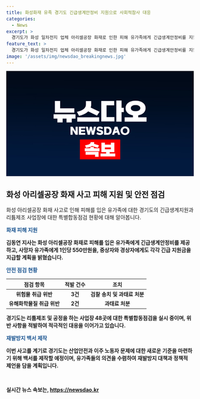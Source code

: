 ```yaml
---
title: 화성화재 유족 경기도 긴급생계안정비 지원으로 사회적참사 대응
categories:
  - News
excerpt: >
  경기도가 화성 일차전지 업체 아리셀공장 화재로 인한 피해 유가족에게 긴급생계안정비를 지원한다. 사망자 유가족에게 1인당 550만원, 중상자에게 367만원, 경상자에게 183만원을 긴급 지원하며, 이번 사고를 계기로 산업안전과 이주노동자 문제에 대한 새로운 기준이 될 백서를 제작할 예정이다. 현재 리튬제조·공정 사업장에서 위반사항 5건이 적발되어 사고 재발을 막기 위해 적극적인 대책이 필요하다는 지사의 발언이 나왔다.
feature_text: >
  경기도가 화성 일차전지 업체 아리셀공장 화재로 인한 피해 유가족에게 긴급생계안정비를 지원한다. 사망자 유가족에게 1인당 550만원, 중상자에게 367만원, 경상자에게 183만원을 긴급 지원하며, 이번 사고를 계기로 산업안전과 이주노동자 문제에 대한 새로운 기준이 될 백서를 제작할 예정이다. 현재 리튬제조·공정 사업장에서 위반사항 5건이 적발되어 사고 재발을 막기 위해 적극적인 대책이 필요하다는 지사의 발언이 나왔다.
image: '/assets/img/newsdao_breakingnews.jpg'
---
```


<p><img src="/assets/img/newsdao_breakingnews.jpg" alt="implanttips 속보" /></p>

<h2 data-ke-size="size26">화성 아리셀공장 화재 사고 피해 지원 및 안전 점검</h2>

<p data-ke-size="size16">화성 아리셀공장 화재 사고로 인해 피해를 입은 유가족에 대한 경기도의 긴급생계지원과 리튬제조 사업장에 대한 특별합동점검 현황에 대해 알아봅니다.</p>

<p><b><span style="color: #1a5490;">화재 피해 지원</span><b></p>

<p data-ke-size="size16">김동연 지사는 화성 아리셀공장 화재로 피해를 입은 유가족에게 긴급생계안정비를 제공하고, 사망자 유가족에게 1인당 550만원을, 중상자와 경상자에게도 각각 긴급 지원금을 지급할 계획을 밝혔습니다.</p>

<p><b><span style="color: #1a5490;">안전 점검 현황</span><b></p>

<table>
<thead>
<tr>
<th style="text-align: center;">점검 항목</th>
<th style="text-align: center;">적발 건수</th>
<th style="text-align: center;">조치</th>
</tr>
</thead>
<tbody>
<tr>
<td style="text-align: center;"><b>위험물 취급 위반</b></td>
<td style="text-align: center;"><b>3건</b></td>
<td style="text-align: center;">검찰 송치 및 과태료 처분</td>
</tr>
<tr>
<td style="text-align: center;"><b>유해화학물질 취급 위반</b></td>
<td style="text-align: center;"><b>2건</b></td>
<td style="text-align: center;">과태료 처분</td>
</tr>
</tbody>
</table>

<p data-ke-size="size16">경기도는 리튬제조 및 공정을 하는 사업장 48곳에 대한 특별합동점검을 실시 중이며, 위반 사항을 적발하여 적극적인 대응을 이어가고 있습니다.</p>

<p><b><span style="color: #1a5490;">재발방지 백서 제작</span><b></p>

<p data-ke-size="size16">이번 사고를 계기로 경기도는 산업안전과 이주 노동자 문제에 대한 새로운 기준을 마련하기 위해 백서를 제작할 예정이며, 유가족들의 의견을 수렴하여 재발방지 대책과 정책적 제언을 담을 계획입니다.</p>

<p data-ke-size="size16">&nbsp;</p>
실시간 뉴스 속보는, <a href="https://newsdao.kr" rel="dofollow">https://newsdao.kr</a>


